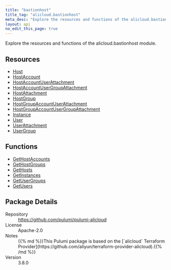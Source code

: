 ```yaml
---
title: "bastionhost"
title_tag: "alicloud.bastionhost"
meta_desc: "Explore the resources and functions of the alicloud.bastionhost module."
layout: api
no_edit_this_page: true
---
```


<!-- WARNING: this file was generated by Pulumi Docs Generator. -->
<!-- Do not edit by hand unless you're certain you know what you are doing! -->

Explore the resources and functions of the alicloud.bastionhost module.

<h2 id="resources">Resources</h2>
<ul class="api">
    <li><a href="host" title="Host"><span class="api-symbol api-symbol--resource"></span>Host</a></li>
    <li><a href="hostaccount" title="HostAccount"><span class="api-symbol api-symbol--resource"></span>HostAccount</a></li>
    <li><a href="hostaccountuserattachment" title="HostAccountUserAttachment"><span class="api-symbol api-symbol--resource"></span>HostAccountUserAttachment</a></li>
    <li><a href="hostaccountusergroupattachment" title="HostAccountUserGroupAttachment"><span class="api-symbol api-symbol--resource"></span>HostAccountUserGroupAttachment</a></li>
    <li><a href="hostattachment" title="HostAttachment"><span class="api-symbol api-symbol--resource"></span>HostAttachment</a></li>
    <li><a href="hostgroup" title="HostGroup"><span class="api-symbol api-symbol--resource"></span>HostGroup</a></li>
    <li><a href="hostgroupaccountuserattachment" title="HostGroupAccountUserAttachment"><span class="api-symbol api-symbol--resource"></span>HostGroupAccountUserAttachment</a></li>
    <li><a href="hostgroupaccountusergroupattachment" title="HostGroupAccountUserGroupAttachment"><span class="api-symbol api-symbol--resource"></span>HostGroupAccountUserGroupAttachment</a></li>
    <li><a href="instance" title="Instance"><span class="api-symbol api-symbol--resource"></span>Instance</a></li>
    <li><a href="user" title="User"><span class="api-symbol api-symbol--resource"></span>User</a></li>
    <li><a href="userattachment" title="UserAttachment"><span class="api-symbol api-symbol--resource"></span>UserAttachment</a></li>
    <li><a href="usergroup" title="UserGroup"><span class="api-symbol api-symbol--resource"></span>UserGroup</a></li>
</ul>

<h2 id="functions">Functions</h2>
<ul class="api">
    <li><a href="gethostaccounts" title="GetHostAccounts"><span class="api-symbol api-symbol--function"></span>GetHostAccounts</a></li>
    <li><a href="gethostgroups" title="GetHostGroups"><span class="api-symbol api-symbol--function"></span>GetHostGroups</a></li>
    <li><a href="gethosts" title="GetHosts"><span class="api-symbol api-symbol--function"></span>GetHosts</a></li>
    <li><a href="getinstances" title="GetInstances"><span class="api-symbol api-symbol--function"></span>GetInstances</a></li>
    <li><a href="getusergroups" title="GetUserGroups"><span class="api-symbol api-symbol--function"></span>GetUserGroups</a></li>
    <li><a href="getusers" title="GetUsers"><span class="api-symbol api-symbol--function"></span>GetUsers</a></li>
</ul>

<h2 id="package-details">Package Details</h2>
<dl class="package-details">
	<dt>Repository</dt>
	<dd><a href="https://github.com/pulumi/pulumi-alicloud">https://github.com/pulumi/pulumi-alicloud</a></dd>
	<dt>License</dt>
	<dd>Apache-2.0</dd>
	<dt>Notes</dt>
	<dd>{{% md %}}This Pulumi package is based on the [`alicloud` Terraform Provider](https://github.com/aliyun/terraform-provider-alicloud).{{% /md %}}</dd>
	<dt>Version</dt>
	<dd>3.8.0</dd>
</dl>

